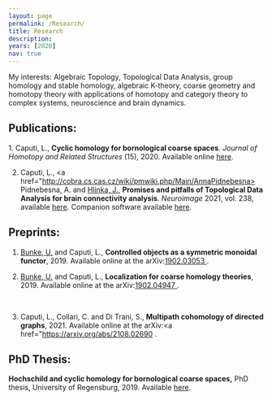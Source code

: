```yaml
---
layout: page
permalink: /Research/
title: Research
description: 
years: [2020]
nav: true
---
```


My interests: Algebraic Topology, Topological Data Analysis, group homology and stable homology, algebraic K-theory, coarse geometry and homotopy theory with applications of homotopy and category theory to complex systems, neuroscience and brain dynamics.

<p class=bold><h2>Publications:</h2></p>
1. Caputi, L., <b>Cyclic homology for bornological coarse spaces</b>. <i>Journal of Homotopy and Related Structures</i> (15), 2020. Available online  <a  href='https://doi.org/10.1007/s40062-020-00263-3'> here<a/>.

2. Caputi, L., <a href="http://cobra.cs.cas.cz/wiki/pmwiki.php/Main/AnnaPidnebesna> Pidnebesna, A.</a> and <a href="https://uivty.cs.cas.cz/~hlinka/"> Hlinka, J.</a>, <b>Promises and pitfalls of Topological Data Analysis for brain connectivity analysis</b>. <i>Neuroimage</i> 2021, vol. 238, available  <a  href='https://doi.org/10.1016/j.neuroimage.2021.118245'> here<a/>. Companion software available  <a  href='https://github.com/cobragroup/TDA_brain_connectivity'> here<a/>.


<p class=naka><h2>Preprints:</h2></p>


1. <a href="http://www.uni-regensburg.de/Fakultaeten/nat_Fak_I/Bunke/index.html"> Bunke, U.</a> and Caputi, L., <b>Controlled objects as a symmetric monoidal functor</b>, 2019. Available online at the arXiv:<a href="https://arxiv.org/abs/1902.03053">1902.03053 </a>.

2. <a href="http://www.uni-regensburg.de/Fakultaeten/nat_Fak_I/Bunke/index.html"> Bunke, U.</a> and Caputi, L.,
 <b>Localization for coarse homology theories</b>, 2019. Available online at the arXiv:<a href="https://arxiv.org/abs/1902.04947">1902.04947 </a>.
<br>

3. Caputi, L., Collari, C. and Di Trani, S., <b>Multipath cohomology of directed graphs</b>, 2021. Available online at the arXiv:<a href="https://arxiv.org/abs/2108.02690 </a>.


<p class=bold><h2>PhD Thesis:</h2></p>
<b> Hochschild and cyclic homology for bornological coarse spaces,</b> PhD thesis, University of Regensburg, 2019. Available <a href="https://epub.uni-regensburg.de/40219/"> here</a>.
